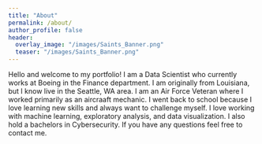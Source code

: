 ```yaml
---
title: "About"
permalink: /about/
author_profile: false
header:
  overlay_image: "/images/Saints_Banner.png"
  teaser: "/images/Saints_Banner.png"
--- 
```


Hello and welcome to my portfolio! I am a Data Scientist who currently works at Boeing in the Finance department. I am originally from Louisiana, but I know live in the Seattle, WA area. I am an Air Force Veteran where I worked primarily as an aircraaft mechanic. I went back to school because I love learning new skills and always want to challenge myself. I love working with machine learning, exploratory analysis, and data visualization. I also hold a bachelors in Cybersecurity. If you have any questions feel free to contact me.

